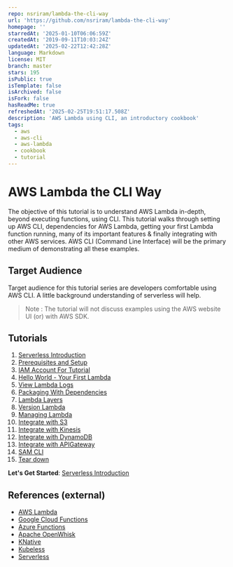 ```yaml
---
repo: nsriram/lambda-the-cli-way
url: 'https://github.com/nsriram/lambda-the-cli-way'
homepage: ''
starredAt: '2025-01-10T06:06:59Z'
createdAt: '2019-09-11T10:03:24Z'
updatedAt: '2025-02-22T12:42:28Z'
language: Markdown
license: MIT
branch: master
stars: 195
isPublic: true
isTemplate: false
isArchived: false
isFork: false
hasReadMe: true
refreshedAt: '2025-02-25T19:51:17.508Z'
description: 'AWS Lambda using CLI, an introductory cookbook'
tags:
  - aws
  - aws-cli
  - aws-lambda
  - cookbook
  - tutorial
---
```


# AWS Lambda the CLI Way

The objective of this tutorial is to understand AWS Lambda in-depth, beyond executing functions, using CLI. 
This tutorial walks through setting up AWS CLI, dependencies for AWS Lambda, getting your first Lambda function running, 
many of its important features & finally integrating with other AWS services. AWS CLI (Command Line Interface) will be 
the primary medium of demonstrating all these examples.

## Target Audience
Target audience for this tutorial series are developers comfortable using AWS CLI. 
A little background understanding of serverless will help. 
> Note : The tutorial will not discuss examples using the AWS website UI (or) with AWS SDK.     

## Tutorials

1. [Serverless Introduction](docs/01-serverless-introduction.md)
2. [Prerequisites and Setup](docs/02-aws-cli-installation.md)
3. [IAM Account For Tutorial](docs/03-iam-account-setup.md)
4. [Hello World - Your First Lambda](docs/04-hello-world-your-first-lambda.md)
5. [View Lambda Logs](docs/05-view-lambda-logs.md)
6. [Packaging With Dependencies](docs/06-packaging-lambda-with-dependencies.md)
7. [Lambda Layers](docs/07-lambda-layers.md)
8. [Version Lambda](docs/08-version-lambda.md)
9. [Managing Lambda](docs/09-managing-lambda.md)
10. [Integrate with S3](docs/10-integrate-with-s3.md)
11. [Integrate with Kinesis](docs/11-integrate-with-kinesis.md)
12. [Integrate with DynamoDB](docs/12-integrate-with-dynamodb.md)
13. [Integrate with APIGateway](docs/13-integrate-with-api-gateway.md)
14. [SAM CLI](docs/14-sam-cli.md)
15. [Tear down](docs/15-teardown.md)

**Let's Get Started**: [Serverless Introduction](docs/01-serverless-introduction.md)

## References (external)
- [AWS Lambda](https://aws.amazon.com/lambda/)
- [Google Cloud Functions](https://cloud.google.com/functions/)
- [Azure Functions](https://azure.microsoft.com/en-gb/services/functions/)
- [Apache OpenWhisk](https://openwhisk.apache.org/)
- [KNative](https://cloud.google.com/knative/)
- [Kubeless](https://kubeless.io/)
- [Serverless](https://serverless.com/)  

